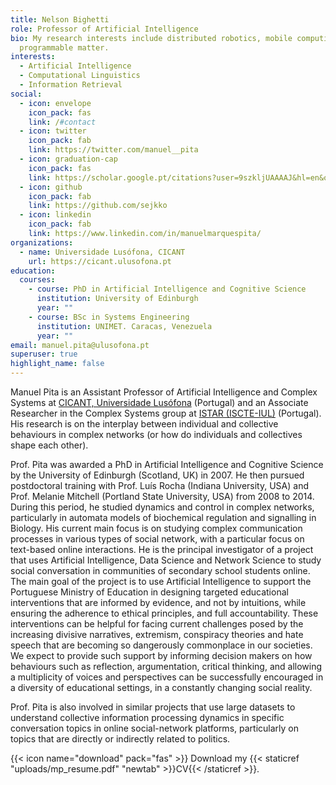 ```yaml
---
title: Nelson Bighetti
role: Professor of Artificial Intelligence
bio: My research interests include distributed robotics, mobile computing and
  programmable matter.
interests:
  - Artificial Intelligence
  - Computational Linguistics
  - Information Retrieval
social:
  - icon: envelope
    icon_pack: fas
    link: /#contact
  - icon: twitter
    icon_pack: fab
    link: https://twitter.com/manuel__pita
  - icon: graduation-cap
    icon_pack: fas
    link: https://scholar.google.pt/citations?user=9szkljUAAAAJ&hl=en&oi=ao
  - icon: github
    icon_pack: fab
    link: https://github.com/sejkko
  - icon: linkedin
    icon_pack: fab
    link: https://www.linkedin.com/in/manuelmarquespita/
organizations:
  - name: Universidade Lusófona, CICANT
    url: https://cicant.ulusofona.pt
education:
  courses:
    - course: PhD in Artificial Intelligence and Cognitive Science
      institution: University of Edinburgh
      year: ""
    - course: BSc in Systems Engineering
      institution: UNIMET. Caracas, Venezuela
      year: ""
email: manuel.pita@ulusofona.pt
superuser: true
highlight_name: false
---
```

Manuel Pita is an Assistant Professor of Artificial Intelligence and Complex Systems at [CICANT, Universidade Lusófona](https://cicant.ulusofona.pt/) (Portugal) and an Associate Researcher in the Complex Systems group at [ISTAR (ISCTE-IUL)](https://ciencia.iscte-iul.pt/centres/istar-iul) (Portugal). His research is on the interplay between individual and collective behaviours in complex networks (or how do individuals and collectives shape each other).

Prof. Pita was awarded a PhD in Artificial Intelligence and Cognitive Science by the University of Edinburgh (Scotland, UK) in 2007. He then pursued postdoctoral training with Prof. Luís Rocha (Indiana University, USA) and Prof. Melanie Mitchell (Portland State University, USA) from 2008 to 2014. During this period, he studied dynamics and control in complex networks, particularly in automata models of biochemical regulation and signalling in Biology. His current main focus is on studying complex communication processes in various types of social network, with a particular focus on text-based online interactions. He is the principal investigator of a project that uses Artificial Intelligence, Data Science and Network Science to study social conversation in communities of secondary school students online. The main goal of the project is to use Artificial Intelligence to support the Portuguese Ministry of Education in designing targeted educational interventions that are informed by evidence, and not by intuitions, while ensuring the adherence to ethical principles, and full accountability. These interventions can be helpful for facing current challenges posed by the increasing divisive narratives, extremism, conspiracy theories and hate speech that are becoming so dangerously commonplace in our societies. We expect to provide such support by informing decision makers on how behaviours such as reflection, argumentation, critical thinking, and allowing a multiplicity of voices and perspectives can be successfully encouraged in a diversity of educational settings, in a constantly changing social reality.

Prof. Pita is also involved in similar projects that use large datasets to understand collective information processing dynamics in specific conversation topics in online social-network platforms, particularly on topics that are directly or indirectly related to politics.

{{< icon name="download" pack="fas" >}} Download my {{< staticref "uploads/mp_resume.pdf" "newtab" >}}CV{{< /staticref >}}.